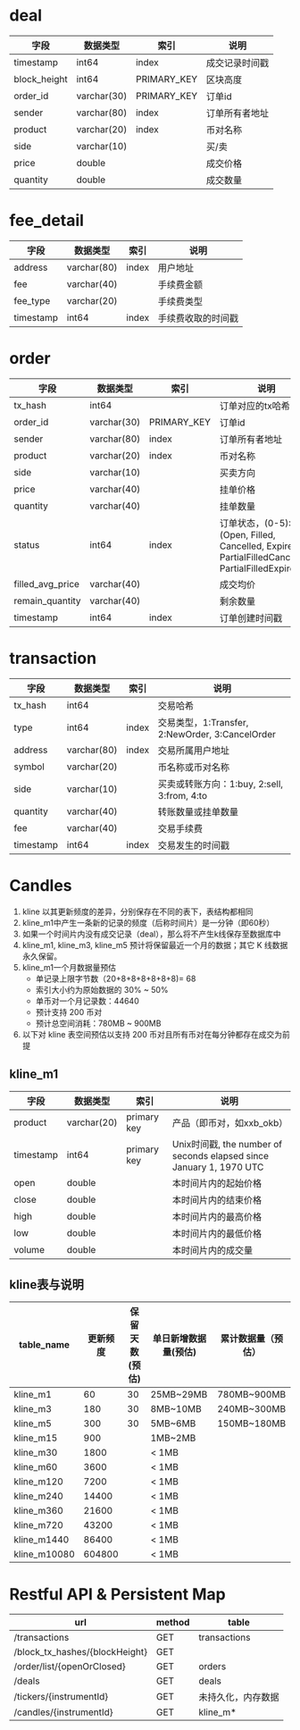 # deal

| 字段         | 数据类型    | 索引        | 说明           |
|--------------|-------------|-------------|----------------|
| timestamp    | int64       | index       | 成交记录时间戳 |
| block_height | int64       | PRIMARY_KEY | 区块高度       |
| order_id     | varchar(30) | PRIMARY_KEY | 订单id         |
| sender       | varchar(80) | index       | 订单所有者地址 |
| product      | varchar(20) | index       | 币对名称       |
| side         | varchar(10) |             | 买/卖          |
| price        | double      |             | 成交价格       |
| quantity     | double      |             | 成交数量       |

# fee_detail
| 字段      | 数据类型    | 索引  | 说明               |
|-----------|-------------|-------|--------------------|
| address   | varchar(80) | index | 用户地址           |
| fee       | varchar(40) |       | 手续费金额         |
| fee_type  | varchar(20) |       | 手续费类型         |
| timestamp | int64       | index | 手续费收取的时间戳 |

# order

| 字段             | 数据类型    | 索引        | 说明                                                                                             |
|------------------|-------------|-------------|--------------------------------------------------------------------------------------------------|
| tx_hash          | int64       |             | 订单对应的tx哈希                                                                                 |
| order_id         | varchar(30) | PRIMARY_KEY | 订单id                                                                                           |
| sender           | varchar(80) | index       | 订单所有者地址                                                                                   |
| product          | varchar(20) | index       | 币对名称                                                                                         |
| side             | varchar(10) |             | 买卖方向                                                                                         |
| price            | varchar(40) |             | 挂单价格                                                                                         |
| quantity         | varchar(40) |             | 挂单数量                                                                                         |
| status           | int64       | index       | 订单状态，(0-5):(Open, Filled, Cancelled, Expired, PartialFilledCancelled, PartialFilledExpired) |
| filled_avg_price | varchar(40) |             | 成交均价                                                                                         |
| remain_quantity  | varchar(40) |             | 剩余数量                                                                                         |
| timestamp        | int64       | index       | 订单创建时间戳                                                                                   |

# transaction
| 字段      | 数据类型    | 索引  | 说明                                            |
|-----------|-------------|-------|-------------------------------------------------|
| tx_hash   | int64       |       | 交易哈希                                        |
| type      | int64       | index | 交易类型，1:Transfer, 2:NewOrder, 3:CancelOrder |
| address   | varchar(80) | index | 交易所属用户地址                                |
| symbol    | varchar(20) |       | 币名称或币对名称                                |
| side      | varchar(10) |       | 买卖或转账方向：1:buy, 2:sell, 3:from, 4:to     |
| quantity  | varchar(40) |       | 转账数量或挂单数量                              |
| fee       | varchar(40) |       | 交易手续费                                      |
| timestamp | int64       | index | 交易发生的时间戳                                |

# Candles
1. kline 以其更新频度的差异，分别保存在不同的表下，表结构都相同
2. kline_m1中产生一条新的记录的频度（后称时间片）是一分钟（即60秒）
3. 如果一个时间片内没有成交记录（deal），那么将不产生k线保存至数据库中
4. kline_m1, kline_m3, kline_m5 预计将保留最近一个月的数据；其它 K 线数据永久保留。
5. kline_m1一个月数据量预估
    * 单记录上限字节数（20+8+8+8+8+8+8)= 68
    * 索引大小约为原始数据的 30% ~ 50%
    * 单币对一个月记录数：44640
    * 预计支持 200 币对
    * 预计总空间消耗：780MB ~ 900MB
6. 以下对 kline 表空间预估以支持 200 币对且所有币对在每分钟都存在成交为前提

## kline_m1

| 字段      | 数据类型    | 索引        | 说明                                                                |
|-----------|-------------|-------------|---------------------------------------------------------------------|
| product   | varchar(20) | primary key | 产品（即币对，如xxb_okb）                                           |
| timestamp | int64       | primary key | Unix时间戳, the number of seconds elapsed since January 1, 1970 UTC |
| open      | double      |             | 本时间片内的起始价格                                                |
| close     | double      |             | 本时间片内的结束价格                                                |
| high      | double      |             | 本时间片内的最高价格                                                |
| low       | double      |             | 本时间片内的最低价格                                                |
| volume    | double      |             | 本时间片内的成交量                                                  |

## kline表与说明
| table_name   | 更新频度 | 保留天数(预估) | 单日新增数据量(预估) | 累计数据量（预估） |
|--------------|----------|----------------|----------------------|--------------------|
| kline_m1     | 60       | 30             | 25MB~29MB            | 780MB~900MB        |
| kline_m3     | 180      | 30             | 8MB~10MB             | 240MB~300MB        |
| kline_m5     | 300      | 30             | 5MB~6MB              | 150MB~180MB        |
| kline_m15    | 900      |                | 1MB~2MB              |                    |
| kline_m30    | 1800     |                | < 1MB                |                    |
| kline_m60    | 3600     |                | < 1MB                |                    |
| kline_m120   | 7200     |                | < 1MB                |                    |
| kline_m240   | 14400    |                | < 1MB                |                    |
| kline_m360   | 21600    |                | < 1MB                |                    |
| kline_m720   | 43200    |                | < 1MB                |                    |
| kline_m1440  | 86400    |                | < 1MB                |                    |
| kline_m10080 | 604800   |                | < 1MB                |                    |

# Restful API & Persistent Map
| url                            | method | table              |
|--------------------------------|--------|--------------------|
| /transactions                  | GET    | transactions       |
| /block_tx_hashes/{blockHeight} | GET    |                    |
| /order/list/{openOrClosed}     | GET    | orders             |
| /deals                         | GET    | deals              |
| /tickers/{instrumentId}        | GET    | 未持久化，内存数据 |
| /candles/{instrumentId}        | GET    | kline_m*           |